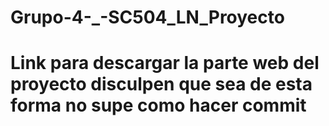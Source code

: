 # Grupo-4-_-SC504_LN_Proyecto


# Link para descargar la parte web del proyecto disculpen que sea de esta forma no supe como hacer commit
